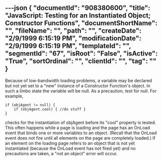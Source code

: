 ---json
{
  "documentId": "908380600",
  "title": "JavaScript: Testing for an Instantiated Object; Constructor Functions",
  "documentShortName": "",
  "fileName": "",
  "path": "",
  "createDate": "2/9/1999 6:15:19 PM",
  "modificationDate": "2/9/1999 6:15:19 PM",
  "templateId": "",
  "segmentId": "67",
  "isRoot": "False",
  "isActive": "True",
  "sortOrdinal": "",
  "clientId": "",
  "tag": ""
}
---

Because of low-bandwidth loading problems, a variable may be declared but not yet set to a &quot;new&quot; instance of a Constructor Function's object. In such a limbo state the variable will be null. As a precaution, test for null. For example, 

    if (objAgent != null) {
        if (objAgent.cool) { //do stuff }
    }

checks for the instantiation of objAgent before its &quot;cool&quot; property is tested. This often happens while a page is loading and the page has an OnLoad event that binds one or more variables to an object. (Recall that the OnLoad event does not fire until all elements on the page are completely loaded.) If an element on the loading page refers to an object that is not yet instantiated (because the OnLoad event has not fired yet) and no precautions are taken, a &quot;not an object&quot; error will occur.
